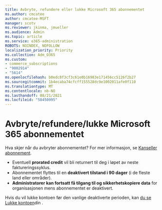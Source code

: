 ```yaml
---
title: Avbryte, refundere eller lukke Microsoft 365 abonnementet
ms.author: cmcatee
author: cmcatee-MSFT
manager: scotv
ms.reviewer: jkinma, jmueller
ms.audience: Admin
ms.topic: article
ms.service: o365-administration
ROBOTS: NOINDEX, NOFOLLOW
localization_priority: Priority
ms.collection: Adm_O365
ms.custom:
- commerce_subscriptions
- "9002914"
- "5614"
ms.openlocfilehash: b0edc8f3cf3c61e0b16983e171456cc5126f2b27
ms.sourcegitcommit: 1b4ecaba74cfcff155528dc9e1002011afe0f110
ms.translationtype: MT
ms.contentlocale: nb-NO
ms.lasthandoff: 08/21/2021
ms.locfileid: "58450995"
---
```

# <a name="cancelrefundclose-your-microsoft-365-subscription"></a>Avbryte/refundere/lukke Microsoft 365 abonnementet

Hva skjer når du avbryter abonnementet? For mer informasjon, se [Kanseller abonnement](https://docs.microsoft.com/microsoft-365/commerce/subscriptions/cancel-your-subscription?view=o365-worldwide).

- Eventuell **prorated credit** vil bli returnert til deg i løpet av neste faktureringssyklus.
- Abonnementet flyttes til en **deaktivert tilstand i 90 dager** (i de fleste land eller områder).
- **Administratorer kan fortsatt få tilgang til og sikkerhetskopiere data** for organisasjonen mens abonnementet er deaktivert.

Hvis du vil lukke kontoen før den vanlige deaktiverte perioden, kan [du se Lukke kontoen](https://docs.microsoft.com/microsoft-365/commerce/close-your-account?view=o365-worldwide)din .
